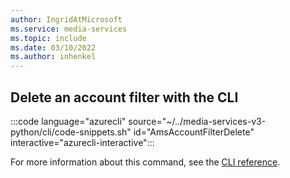 ```yaml
---
author: IngridAtMicrosoft
ms.service: media-services 
ms.topic: include
ms.date: 03/10/2022
ms.author: inhenkel
---
```


## Delete an account filter with the CLI

:::code language="azurecli" source="~/../media-services-v3-python/cli/code-snippets.sh" id="AmsAccountFilterDelete" interactive="azurecli-interactive":::

For more information about this command, see the [CLI reference](/cli/azure/ams/account-filter?view=azure-cli-latest#az-ams-account-filter-delete).
